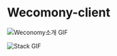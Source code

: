 # Wecomony-client

![Weconomy소개 GIF](https://ifh.cc/g/I89VLh.gif)

![Stack GIF](https://ifh.cc/g/KWdym0.gif)

